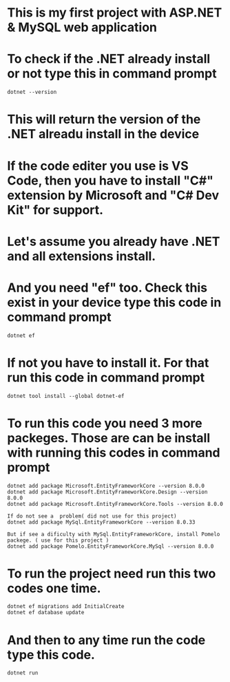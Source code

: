 # This is my first project with ASP.NET & MySQL web application
# To check if the .NET already install or not type this in command prompt
    dotnet --version
# This will return the version of the .NET alreadu install in the device

# If the code editer you use is VS Code, then you have to install "C#" extension by Microsoft and "C# Dev Kit" for support.
# Let's assume you already have .NET and all extensions install.
# And you need "ef" too. Check this exist in your device type this code in command prompt
    dotnet ef
# If not you have to install it. For that run this code in command prompt
    dotnet tool install --global dotnet-ef
# To run this code you need 3 more packeges. Those are can be install with running this codes in command prompt
    dotnet add package Microsoft.EntityFrameworkCore --version 8.0.0
    dotnet add package Microsoft.EntityFrameworkCore.Design --version 8.0.0
    dotnet add package Microsoft.EntityFrameworkCore.Tools --version 8.0.0

    If do not see a  problem( did not use for this project)
    dotnet add package MySql.EntityFrameworkCore --version 8.0.33

    But if see a dificulty with MySql.EntityFrameworkCore, install Pomelo packege. ( use for this project )
    dotnet add package Pomelo.EntityFrameworkCore.MySql --version 8.0.0

# To run the project need run this two codes one time.
    dotnet ef migrations add InitialCreate
    dotnet ef database update
# And then to any time run the code type this code.
    dotnet run
    
